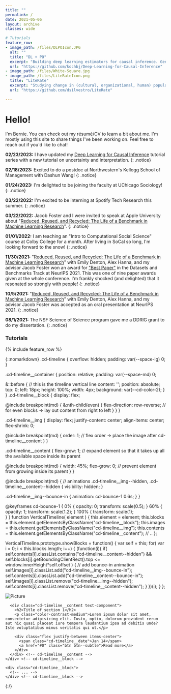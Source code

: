 ```yaml
---
title: ""
permalink: /
date: 2021-05-06
layout: archive
classes: wide

# Tutorials
feature_row:
- image_path: /files/DLPOIcon.JPG
  alt: ""
  title: "DL + PO"
  excerpt: "Building deep learning estimators for causal inference. Gentle intro to Tensorflow 2."
  url: "https://github.com/kochbj/Deep-Learning-for-Causal-Inference"
- image_path: /files/White-Square.jpg
- image_path: /files/LiteRateIcon.png
  title: "LiteRate"
  excerpt: "Studying change in (cultural, organizational, human) populations through birth/death rates."
  url: "https://github.com/dsilvestro/LiteRate"

---
```

# Hello!
I'm Bernie. You can check out my résumé/CV to learn a bit about me. I'm mostly using this site to share things I've been working on. Feel free to reach out if you'd like to chat!



**02/23/2023:** I have updated my [Deep Learning for Causal Inference](https://github.com/kochbj/Deep-Learning-for-Causal-Inference) tutorial series with a new tutorial on uncertainty and interpretation.
{: .notice}

**02/18/2023:** Excited to do a postdoc at Northwestern's Kellogg School of Management with Dashun Wang!
{: .notice}

**01/24/2023:** I'm delighted to be joining the faculty at UChicago Sociology! 
{: .notice}

**03/22/2022:** I'm excited to be interning at Spotify Tech Research this summer.
{: .notice}

**03/22/2022:** Jacob Foster and I were invited to speak at Apple University about "[Reduced, Reused, and Recycled: The Life of a Benchmark in Machine Learning Research](https://openreview.net/forum?id=zNQBIBKJRkd)".
{: .notice}

**01/01/2022:** I am teaching an "Intro to Computational Social Science" course at Colby College for a month. After living in SoCal so long, I'm looking forward to the snow!
{: .notice}

**11/30/2021:** "[Reduced, Reused, and Recycled: The Life of a Benchmark in Machine Learning Research](https://openreview.net/forum?id=zNQBIBKJRkd)" with Emily Denton, Alex Hanna, and my advisor Jacob Foster won an award for ["Best Paper"](https://blog.neurips.cc/2021/11/30/announcing-the-neurips-2021-award-recipients/?s=09) in the Datasets and Benchmarks Track at NeurIPS 2021. This was one of nine paper awards given at the whole conference. I'm frankly shocked (and delighted) that it resonated so strongly with people!
{: .notice}

**10/5/2021:** "[Reduced, Reused, and Recycled: The Life of a Benchmark in Machine Learning Research](https://openreview.net/forum?id=zNQBIBKJRkd)" with Emily Denton, Alex Hanna, and my advisor Jacob Foster was accepted as an oral presentation at NeurIPS 2021.
{: .notice}

**08/1/2021:** The NSF Science of Science program gave me a DDRIG grant to do my dissertation.
{: .notice}
  
### Tutorials
{% include feature_row %}

{::nomarkdown}
.cd-timeline {
  overflow: hidden;
  padding: var(--space-lg) 0;
}

.cd-timeline__container {
  position: relative;
  padding: var(--space-md) 0;

  &::before { // this is the timeline vertical line
    content: '';
    position: absolute;
    top: 0;
    left: 18px;
    height: 100%;
    width: 4px;
    background: var(--cd-color-2);
  }
}
.cd-timeline__block {
  display: flex;

  @include breakpoint(md) {
    &:nth-child(even) {
      flex-direction: row-reverse; // for even blocks -> lay out content from right to left
    }
  }
}

.cd-timeline__img {
  display: flex;
  justify-content: center;
  align-items: center;
  flex-shrink: 0;

  @include breakpoint(md) {
      order: 1; // flex order -> place the image after cd-timeline__content
   }
}

.cd-timeline__content {
   flex-grow: 1; // expand element so that it takes up all the available space inside its parent

   @include breakpoint(md) {
      width: 45%;
      flex-grow: 0; // prevent element from growing inside its parent
   }
}

@include breakpoint(md) { // animations
  .cd-timeline__img--hidden, .cd-timeline__content--hidden {
    visibility: hidden;
  }

  .cd-timeline__img--bounce-in {
    animation: cd-bounce-1 0.6s;
  }
}

@keyframes cd-bounce-1 {
  0% {
    opacity: 0;
    transform: scale(0.5);
  }
  60% {
    opacity: 1;
    transform: scale(1.2);
  }
  100% {
    transform: scale(1);    
  }
}
function VerticalTimeline( element ) {
   this.element = element;
   this.blocks = this.element.getElementsByClassName("cd-timeline__block");
   this.images = this.element.getElementsByClassName("cd-timeline__img");
   this.contents = this.element.getElementsByClassName("cd-timeline__content");
   // ..
};

VerticalTimeline.prototype.showBlocks = function() {
   var self = this;
   for( var i = 0; i < this.blocks.length; i++) {
      (function(i){
         if( self.contents[i].classList.contains("cd-timeline__content--hidden") && self.blocks[i].getBoundingClientRect().top <= window.innerHeight*self.offset ) {
            // add bounce-in animation
            self.images[i].classList.add("cd-timeline__img--bounce-in");
            self.contents[i].classList.add("cd-timeline__content--bounce-in");
            self.images[i].classList.remove("cd-timeline__img--hidden");
            self.contents[i].classList.remove("cd-timeline__content--hidden");
         }
      })(i);
   }
};

<section class="cd-timeline js-cd-timeline">
  <div class="container max-width-lg cd-timeline__container">
    <div class="cd-timeline__block">
      <div class="cd-timeline__img cd-timeline__img--picture">
        <img src="assets/img/cd-icon-picture.svg" alt="Picture">
      </div> <!-- cd-timeline__img -->

      <div class="cd-timeline__content text-component">
        <h2>Title of section 1</h2>
        <p class="color-contrast-medium">Lorem ipsum dolor sit amet, consectetur adipisicing elit. Iusto, optio, dolorum provident rerum aut hic quasi placeat iure tempora laudantium ipsa ad debitis unde? Iste voluptatibus minus veritatis qui ut.</p>

        <div class="flex justify-between items-center">
          <span class="cd-timeline__date">Jan 14</span>
          <a href="#0" class="btn btn--subtle">Read more</a>
        </div>
      </div> <!-- cd-timeline__content -->
    </div> <!-- cd-timeline__block -->

    <div class="cd-timeline__block">
      <!-- ... -->
    </div> <!-- cd-timeline__block -->
  </div>
</section> <!-- cd-timeline -->

{:/}
